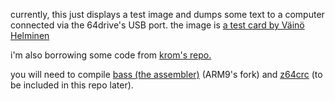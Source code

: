 currently, this just displays a test image and dumps
some text to a computer connected via the 64drive's USB port.
the image is [a test card by Väinö Helminen](http://vah.dy.fi/testcard/)

i'm also borrowing some code from [krom's repo.](https://github.com/PeterLemon/N64/)

you will need to compile
[bass (the assembler)](https://github.com/ARM9/bass) (ARM9's fork)
and [z64crc](https://github.com/notwa/mm/blob/master/z64crc.c)
(to be included in this repo later).
